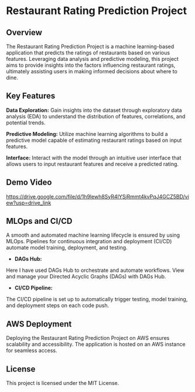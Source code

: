 # Restaurant Rating Prediction Project

## Overview

The Restaurant Rating Prediction Project is a machine learning-based application that predicts the ratings of restaurants based on various features. Leveraging data analysis and predictive modeling, this project aims to provide insights into the factors influencing restaurant ratings, ultimately assisting users in making informed decisions about where to dine.

## Key Features

**Data Exploration:** Gain insights into the dataset through exploratory data analysis (EDA) to understand the distribution of features, correlations, and potential trends.

**Predictive Modeling:** Utilize machine learning algorithms to build a predictive model capable of estimating restaurant ratings based on input features.

**Interface:** Interact with the model through an intuitive user interface that allows users to input restaurant features and receive a predicted rating.

## Demo Video

https://drive.google.com/file/d/1h9lewh8SyR4IYSjRmmt4kvPqJ4GCZ5BD/view?usp=drive_link

## MLOps and CI/CD

A smooth and automated machine learning lifecycle is ensured by using MLOps. Pipelines for continuous integration and deployment (CI/CD) automate model training, deployment, and testing.

- **DAGs Hub:**

Here I have used DAGs Hub to orchestrate and automate workflows. View and manage your Directed Acyclic Graphs (DAGs) with DAGs Hub.

- **CI/CD Pipeline:**

The CI/CD pipeline is set up to automatically trigger testing, model training, and deployment steps on each code push.

## AWS Deployment

Deploying the Restaurant Rating Prediction Project on AWS ensures scalability and accessibility. The application is hosted on an AWS instance for seamless access.

## License

This project is licensed under the MIT License.
